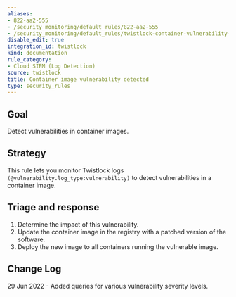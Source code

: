 ```yaml
---
aliases:
- 822-aa2-555
- /security_monitoring/default_rules/822-aa2-555
- /security_monitoring/default_rules/twistlock-container-vulnerability-discovered
disable_edit: true
integration_id: twistlock
kind: documentation
rule_category:
- Cloud SIEM (Log Detection)
source: twistlock
title: Container image vulnerability detected
type: security_rules
---
```


## Goal
Detect vulnerabilities in container images.

## Strategy
This rule lets you monitor Twistlock logs `(@vulnerability.log_type:vulnerability)` to detect vulnerabilities in a container image. 

## Triage and response
1. Determine the impact of this vulnerability.
2. Update the container image in the registry with a patched version of the software.
3. Deploy the new image to all containers running the vulnerable image.

## Change Log
29 Jun 2022 - Added queries for various vulnerability severity levels.
